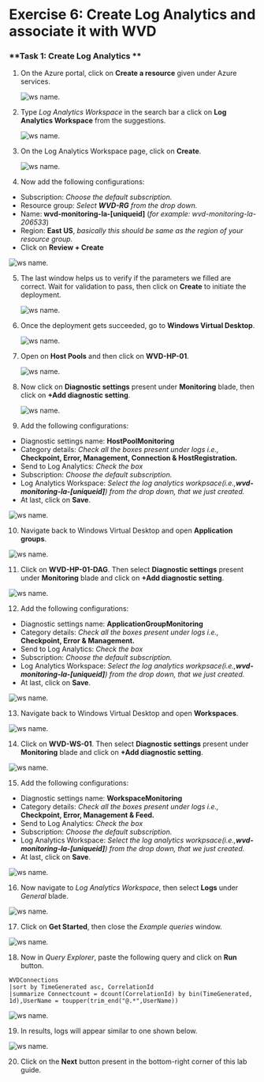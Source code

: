 # Exercise 6: Create Log Analytics and associate it with WVD

### **Task 1: Create Log Analytics **

1. On the Azure portal, click on **Create a resource** given under Azure services.

   ![ws name.](media/wiw.png)

2. Type *Log Analytics Workspace* in the search bar a click on **Log Analytics Workspace** from the suggestions.

   ![ws name.](media/wiw1.png)

3. On the Log Analytics Workspace page, click on **Create**.

   ![ws name.](media/wiw2.png)

4. Now add the following configurations:

  - Subscription: *Choose the default subscription.*
  - Resource group: *Select **WVD-RG** from the drop down.*
  - Name: **wvd-monitoring-la-[uniqueid]** (*for example: wvd-monitoring-la-206533*)
  - Region: **East US**, *basically this should be same as the region of your resource group.*
  - Click on **Review + Create**

   ![ws name.](media/wiw3.png)

5. The last window helps us to verify if the parameters we filled are correct. Wait for validation to pass, then click on **Create** to initiate the deployment.

   ![ws name.](media/wiw18.png)

6. Once the deployment gets succeeded, go to **Windows Virtual Desktop**.

   ![ws name.](media/64.png)

7. Open on **Host Pools** and then click on **WVD-HP-01**.

   ![ws name.](media/wiw12.png)

8. Now click on **Diagnostic settings** present under **Monitoring** blade, then click on **+Add diagnostic setting**.

   ![ws name.](media/wiw5.png)

9. Add the following configurations:

  - Diagnostic settings name: **HostPoolMonitoring**
  - Category details: *Check all the boxes present under logs i.e.,* **Checkpoint, Error, Management, Connection & HostRegistration.** 
  - Send to Log Analytics: *Check the box*
  - Subscription: *Choose the default subscription.*
  - Log Analytics Workspace: *Select the log analytics workpsace(i.e.,**wvd-monitoring-la-[uniqueid]**) from the drop down, that we just created.*
  - At last, click on **Save**.

   ![ws name.](media/wiw6.png)

10. Navigate back to Windows Virtual Desktop and open **Application groups**.

   ![ws name.](media/wiw10.png)
   
11. Click on **WVD-HP-01-DAG**. Then select **Diagnostic settings** present under **Monitoring** blade and click on **+Add diagnostic setting**.

   ![ws name.](media/wiw7.png) 
   
12. Add the following configurations:

  - Diagnostic settings name: **ApplicationGroupMonitoring**
  - Category details: *Check all the boxes present under logs i.e.,* **Checkpoint, Error & Management.** 
  - Send to Log Analytics: *Check the box*
  - Subscription: *Choose the default subscription.*
  - Log Analytics Workspace: *Select the log analytics workpsace(i.e.,**wvd-monitoring-la-[uniqueid]**) from the drop down, that we just created.*
  - At last, click on **Save**.

   ![ws name.](media/wiw8.png)
   
13. Navigate back to Windows Virtual Desktop and open **Workspaces**.

   ![ws name.](media/wiw9.png)
   
14. Click on **WVD-WS-01**. Then select **Diagnostic settings** present under **Monitoring** blade and click on **+Add diagnostic setting**.    
   
   ![ws name.](media/wiw11.png)
 
15. Add the following configurations:

  - Diagnostic settings name: **WorkspaceMonitoring**
  - Category details: *Check all the boxes present under logs i.e.,* **Checkpoint, Error, Management & Feed.** 
  - Send to Log Analytics: *Check the box*
  - Subscription: *Choose the default subscription.*
  - Log Analytics Workspace: *Select the log analytics workpsace(i.e.,**wvd-monitoring-la-[uniqueid]**) from the drop down, that we just created.*
  - At last, click on **Save**.  
   
   ![ws name.](media/wiw13.png)
   
16. Now navigate to *Log Analytics Workspace*, then select **Logs** under *General* blade. 

   ![ws name.](media/wiw14.png)

17. Click on **Get Started**, then close the *Example queries* window.

   ![ws name.](media/wiw15.png)

18. Now in *Query Explorer*, paste the following query and click on **Run** button.

```
WVDConnections 
|sort by TimeGenerated asc, CorrelationId
|summarize Connectcount = dcount(CorrelationId) by bin(TimeGenerated, 1d),UserName = toupper(trim_end("@.*",UserName))
```
   
   ![ws name.](media/wiw16.png)

19. In results, logs will appear similar to one shown below.

   ![ws name.](media/wiw17.png)

20. Click on the **Next** button present in the bottom-right corner of this lab guide.





